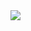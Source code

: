 <img src="https://i.ibb.co/pvG0qcM/screencapture-rei-my-id-2021-11-13-00-01-43.png" align="center">
